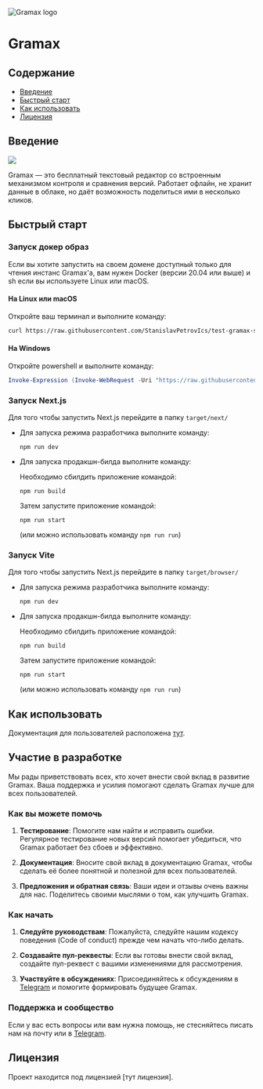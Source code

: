 ![Gramax logo](https://github.com/Gram-ax/gramax/assets/149784102/6e587f0c-f45e-4368-96cf-ec598fff16cf)

# Gramax

## Содержание

- [Введение](#Введение)
- [Быстрый старт](#Быстрый%20старт)
- [Как использовать](#Как20использовать)
- [Лицензия](#Лицензия)

## Введение

![](https://gram.ax/data/ru/gramax.png)

Gramax — это бесплатный текстовый редактор со встроенным механизмом контроля и сравнения версий. Работает офлайн, не хранит данные в облаке, но даёт возможность поделиться ими в несколько кликов.

## Быстрый старт

### Запуск докер образ

Если вы хотите запустить на своем домене доступный только для чтения инстанс Gramax'а, вам нужен Docker (версии 20.04 или выше) и sh если вы используете Linux или macOS.

#### На Linux или macOS

Откройте ваш терминал и выполните команду:

```bash
curl https://raw.githubusercontent.com/StanislavPetrovIcs/test-gramax-setup/main/setup.sh | bash; docker compose up
```

#### На Windows

Откройте powershell и выполните команду:

```powershell
Invoke-Expression (Invoke-WebRequest -Uri "https://raw.githubusercontent.com/StanislavPetrovIcs/test-gramax-setup/main/setup.ps1" -UseBasicParsing).Content; docker compose up
```

### Запуск Next.js

Для того чтобы запустить Next.js перейдите в папку `target/next/`

- Для запуска режима разработчика выполните команду:

  `npm run dev`

- Для запуска продакшн-билда выполните команду:

  Необходимо сбилдить приложение командой:

  `npm run build`

  Затем запустите приложение командой:

  `npm run start`

  (или можно использовать команду `npm run run`)

### Запуск Vite

Для того чтобы запустить Next.js перейдите в папку `target/browser/`

- Для запуска режима разработчика выполните команду:

  `npm run dev`

- Для запуска продакшн-билда выполните команду:

  Необходимо сбилдить приложение командой:

  `npm run build`

  Затем запустите приложение командой:

  `npm run start`

  (или можно использовать команду `npm run run`)

## Как использовать

Документация для пользователей расположена [тут](https://ics-it.gram.ax/gramax).

## Участие в разработке

Мы рады приветствовать всех, кто хочет внести свой вклад в развитие Gramax. Ваша поддержка и усилия помогают сделать Gramax лучше для всех пользователей.

### Как вы можете помочь

1. **Тестирование**: Помогите нам найти и исправить ошибки. Регулярное тестирование новых версий помогает убедиться, что Gramax работает без сбоев и эффективно.

2. **Документация**: Вносите свой вклад в документацию Gramax, чтобы сделать её более понятной и полезной для всех пользователей.

3. **Предложения и обратная связь**: Ваши идеи и отзывы очень важны для нас. Поделитесь своими мыслями о том, как улучшить Gramax.

### Как начать

1. **Следуйте руководствам**: Пожалуйста, следуйте нашим кодексу поведения (Code of conduct) прежде чем начать что-либо делать.
   <!-- Нужно подумать нужен ли нам Code of conduct -->

2. **Создавайте пул-реквесты**: Если вы готовы внести свой вклад, создайте пул-реквест с вашими изменениями для рассмотрения.
   <!-- Нужно подумать будем ли мы принимать пул-реквесты от сторонних контрибьютеров -->

3. **Участвуйте в обсуждениях**: Присоединяйтесь к обсуждениям в [Telegram](https://t.me/gramax_chat) и помогите формировать будущее Gramax.

### Поддержка и сообщество

Если у вас есть вопросы или вам нужна помощь, не стесняйтесь писать нам на почту или в [Telegram](https://t.me/gramax_chat).

## Лицензия

Проект находится под лицензией [тут лицензия].
